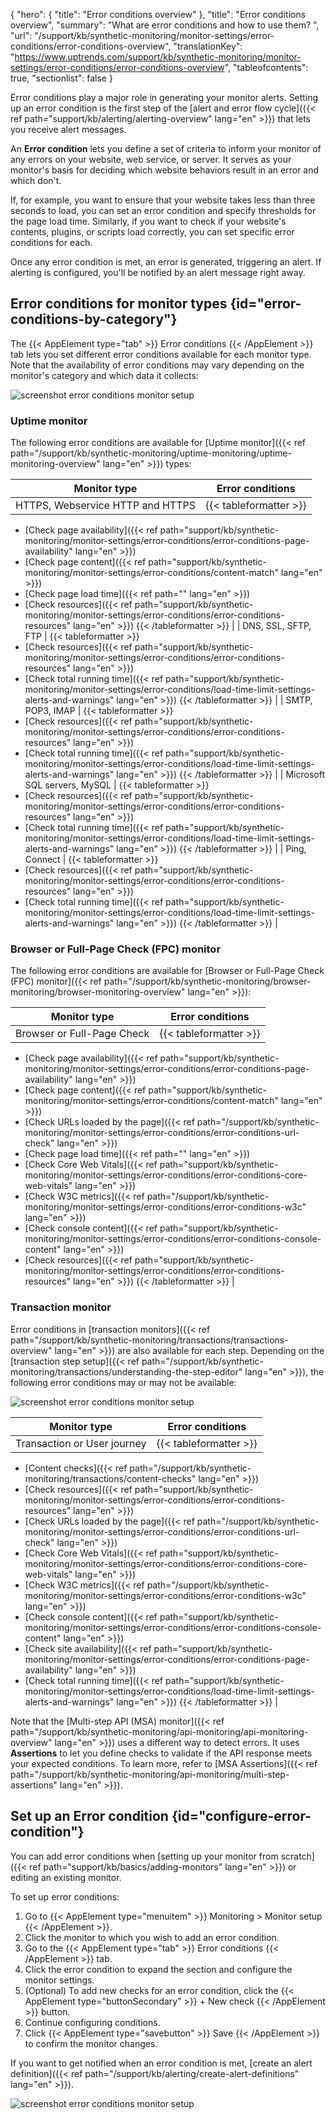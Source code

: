 {
  "hero": {
    "title": "Error conditions overview"
  },
  "title": "Error conditions overview",
  "summary": "What are error conditions and how to use them? ",
  "url": "/support/kb/synthetic-monitoring/monitor-settings/error-conditions/error-conditions-overview",
  "translationKey": "https://www.uptrends.com/support/kb/synthetic-monitoring/monitor-settings/error-conditions/error-conditions-overview",
  "tableofcontents": true,
  "sectionlist": false
}

Error conditions play a major role in generating your monitor alerts. Setting up an error condition is the first step of the [alert and error flow cycle]({{< ref path="support/kb/alerting/alerting-overview" lang="en" >}}) that lets you receive alert messages.

An **Error condition** lets you define a set of criteria to inform your monitor of any errors on your website, web service, or server. It serves as your monitor's basis for deciding which website behaviors result in an error and which don't.

If, for example, you want to ensure that your website takes less than three seconds to load, you can set an error condition and specify thresholds for the page load time. Similarly, if you want to check if your website's contents, plugins, or scripts load correctly, you can set specific error conditions for each.

Once any error condition is met, an error is generated, triggering an alert. If alerting is configured, you'll be notified by an alert message right away.

## Error conditions for monitor types {id="error-conditions-by-category"}

The {{< AppElement type="tab" >}} Error conditions {{< /AppElement >}} tab lets you set different error conditions available for each monitor type. Note that the availability of error conditions may vary depending on the monitor's category and which data it collects:

![screenshot error conditions monitor setup](/img/content/scr_monitor-setup-errorconditions.min.png)

### Uptime monitor

The following error conditions are available for [Uptime monitor]({{< ref path="/support/kb/synthetic-monitoring/uptime-monitoring/uptime-monitoring-overview" lang="en" >}}) types:

| Monitor type | Error conditions | 
|--|--|
| HTTPS, Webservice HTTP and HTTPS | {{< tableformatter >}} 
- [Check page availability]({{< ref path="support/kb/synthetic-monitoring/monitor-settings/error-conditions/error-conditions-page-availability" lang="en" >}}) 
- [Check page content]({{< ref path="support/kb/synthetic-monitoring/monitor-settings/error-conditions/content-match" lang="en" >}})
- [Check page load time]({{< ref path="" lang="en" >}})
- [Check resources]({{< ref path="support/kb/synthetic-monitoring/monitor-settings/error-conditions/error-conditions-resources" lang="en" >}})
{{< /tableformatter >}} |
| DNS, SSL, SFTP, FTP | {{< tableformatter >}}
- [Check  resources]({{< ref path="support/kb/synthetic-monitoring/monitor-settings/error-conditions/error-conditions-resources" lang="en" >}})
- [Check total running time]({{< ref path="support/kb/synthetic-monitoring/monitor-settings/error-conditions/load-time-limit-settings-alerts-and-warnings" lang="en" >}})
{{< /tableformatter >}} |
| SMTP, POP3, IMAP | {{< tableformatter >}}
- [Check  resources]({{< ref path="support/kb/synthetic-monitoring/monitor-settings/error-conditions/error-conditions-resources" lang="en" >}})
- [Check total running time]({{< ref path="support/kb/synthetic-monitoring/monitor-settings/error-conditions/load-time-limit-settings-alerts-and-warnings" lang="en" >}})
{{< /tableformatter >}} |
| Microsoft SQL servers,  MySQL | {{< tableformatter >}}
- [Check  resources]({{< ref path="support/kb/synthetic-monitoring/monitor-settings/error-conditions/error-conditions-resources" lang="en" >}})
- [Check total running time]({{< ref path="support/kb/synthetic-monitoring/monitor-settings/error-conditions/load-time-limit-settings-alerts-and-warnings" lang="en" >}})
{{< /tableformatter >}} |
| Ping, Connect | {{< tableformatter >}}
- [Check  resources]({{< ref path="support/kb/synthetic-monitoring/monitor-settings/error-conditions/error-conditions-resources" lang="en" >}})
- [Check total running time]({{< ref path="support/kb/synthetic-monitoring/monitor-settings/error-conditions/load-time-limit-settings-alerts-and-warnings" lang="en" >}})
{{< /tableformatter >}} |

### Browser or Full-Page Check (FPC) monitor

The following error conditions are available for [Browser or Full-Page Check (FPC) monitor]({{< ref path="/support/kb/synthetic-monitoring/browser-monitoring/browser-monitoring-overview" lang="en" >}}):

| Monitor type | Error conditions |
|--|--|
| Browser or Full-Page Check | {{< tableformatter >}}

- [Check page availability]({{< ref path="support/kb/synthetic-monitoring/monitor-settings/error-conditions/error-conditions-page-availability" lang="en" >}}) 
- [Check page content]({{< ref path="support/kb/synthetic-monitoring/monitor-settings/error-conditions/content-match" lang="en" >}})
- [Check URLs loaded by the page]({{< ref path="/support/kb/synthetic-monitoring/monitor-settings/error-conditions/error-conditions-url-check" lang="en" >}}) 
- [Check page load time]({{< ref path="" lang="en" >}})
- [Check Core Web Vitals]({{< ref path="support/kb/synthetic-monitoring/monitor-settings/error-conditions/error-conditions-core-web-vitals" lang="en" >}})
- [Check W3C metrics]({{< ref path="/support/kb/synthetic-monitoring/monitor-settings/error-conditions/error-conditions-w3c" lang="en" >}})
- [Check console content]({{< ref path="support/kb/synthetic-monitoring/monitor-settings/error-conditions/error-conditions-console-content" lang="en" >}})
- [Check resources]({{< ref path="support/kb/synthetic-monitoring/monitor-settings/error-conditions/error-conditions-resources" lang="en" >}})
{{< /tableformatter >}} |

### Transaction monitor

Error conditions in [transaction monitors]({{< ref path="/support/kb/synthetic-monitoring/transactions/transactions-overview" lang="en" >}}) are also available for each step. Depending on the [transaction step setup]({{< ref path="/support/kb/synthetic-monitoring/transactions/understanding-the-step-editor" lang="en" >}}), the following error conditions may or may not be available:

![screenshot error conditions monitor setup](/img/content/scr-error-condition-transactions.min.png)

| Monitor type | Error conditions |
|--|--|
| Transaction or User journey | {{< tableformatter >}} 
- [Content checks]({{< ref path="/support/kb/synthetic-monitoring/transactions/content-checks" lang="en" >}})
- [Check resources]({{< ref path="support/kb/synthetic-monitoring/monitor-settings/error-conditions/error-conditions-resources" lang="en" >}})
- [Check URLs loaded by the page]({{< ref path="/support/kb/synthetic-monitoring/monitor-settings/error-conditions/error-conditions-url-check" lang="en" >}}) 
- [Check Core Web Vitals]({{< ref path="support/kb/synthetic-monitoring/monitor-settings/error-conditions/error-conditions-core-web-vitals" lang="en" >}})
- [Check W3C metrics]({{< ref path="/support/kb/synthetic-monitoring/monitor-settings/error-conditions/error-conditions-w3c" lang="en" >}})
- [Check console content]({{< ref path="support/kb/synthetic-monitoring/monitor-settings/error-conditions/error-conditions-console-content" lang="en" >}})
- [Check site availability]({{< ref path="support/kb/synthetic-monitoring/monitor-settings/error-conditions/error-conditions-page-availability" lang="en" >}}) 
- [Check total running time]({{< ref path="support/kb/synthetic-monitoring/monitor-settings/error-conditions/load-time-limit-settings-alerts-and-warnings" lang="en" >}})
{{< /tableformatter >}} |

Note that the [Multi-step API (MSA) monitor]({{< ref path="/support/kb/synthetic-monitoring/api-monitoring/api-monitoring-overview" lang="en" >}}) uses a different way to detect errors. It uses **Assertions** to let you define checks to validate if the API response meets your expected conditions. To learn more, refer to [MSA Assertions]({{< ref path="/support/kb/synthetic-monitoring/api-monitoring/multi-step-assertions" lang="en" >}}).

## Set up an Error condition {id="configure-error-condition"}

You can add error conditions when [setting up your monitor from scratch]({{< ref path="support/kb/basics/adding-monitors" lang="en" >}}) or editing an existing monitor.

To set up error conditions:

1. Go to {{< AppElement type="menuitem" >}} Monitoring > Monitor setup {{< /AppElement >}}.
2. Click the monitor to which you wish to add an error condition.
3. Go to the {{< AppElement type="tab" >}} Error conditions {{< /AppElement >}} tab.
4. Click the error condition to expand the section and configure the monitor settings.
5. (Optional) To add new checks for an error condition, click the {{< AppElement type="buttonSecondary" >}} \+ New check {{< /AppElement >}} button.
6. Continue configuring conditions.
7. Click {{< AppElement type="savebutton" >}} Save {{< /AppElement >}} to confirm the monitor changes.

If you want to get notified when an error condition is met, [create an alert definition]({{< ref path="/support/kb/alerting/create-alert-definitions" lang="en" >}}).

![screenshot error conditions monitor setup](/img/content/gif-set-up-error-condition.gif)